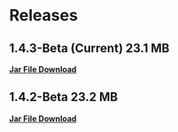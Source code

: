 # Releases

## 1.4.3-Beta (Current) 23.1 MB

__[Jar File Download](https://github.com/Steav005/DiscordMusicbotNetwork/raw/master/Jars/MusicBotNetwork_1.4.3-Beta.jar)__

## 1.4.2-Beta 23.2 MB

__[Jar File Download](https://github.com/Steav005/DiscordMusicbotNetwork/raw/master/Jars/MusicBotNetwork_1.4.2-Beta.jar)__
